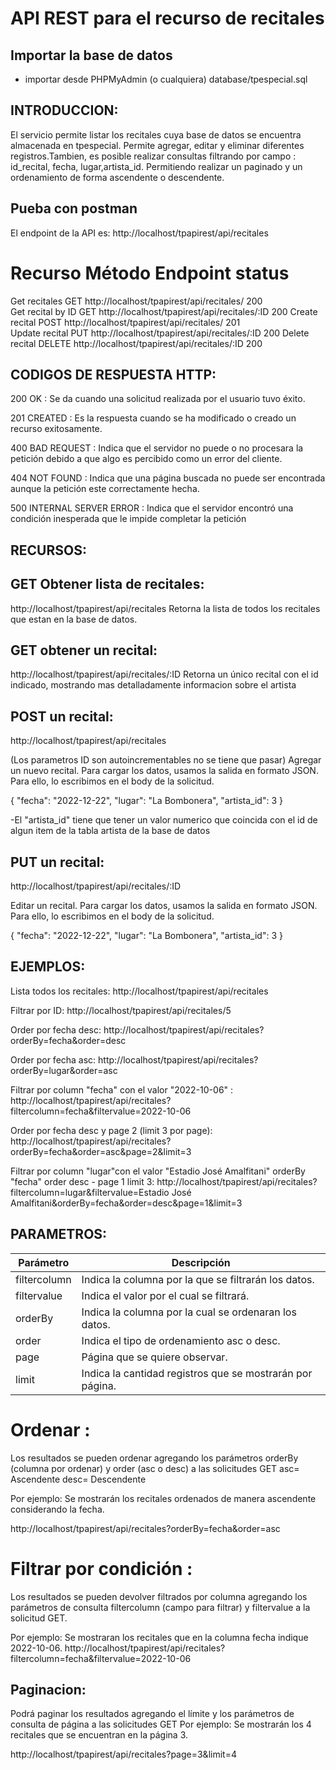 # API REST para el recurso de recitales

## Importar la base de datos
- importar desde PHPMyAdmin (o cualquiera) database/tpespecial.sql

## INTRODUCCION:

El servicio permite listar los recitales cuya base de datos se encuentra almacenada en tpespecial. Permite agregar, editar y eliminar diferentes registros.Tambien, es posible realizar consultas filtrando por campo : id_recital, fecha, lugar,artista_id. Permitiendo realizar un paginado y un ordenamiento de forma ascendente o descendente.

## Pueba con postman
El endpoint de la API es: http://localhost/tpapirest/api/recitales


# Recurso	           Método	                Endpoint	                        status    
Get recitales 	    GET	      http://localhost/tpapirest/api/recitales/	  200  
Get recital by ID     GET	      http://localhost/tpapirest/api/recitales/:ID	  200
Create recital        POST	      http://localhost/tpapirest/api/recitales/	  201   
Update recital	    PUT	      http://localhost/tpapirest/api/recitales/:ID	  200
Delete recital	    DELETE	      http://localhost/tpapirest/api/recitales/:ID	  200



## CODIGOS DE RESPUESTA HTTP:
200 OK :
Se da cuando una solicitud realizada por el usuario tuvo éxito.

201 CREATED :
Es la respuesta cuando se ha modificado o creado un recurso exitosamente.

400 BAD REQUEST :
Indica que el servidor no puede o no procesara la petición debido a que algo es percibido como un error del cliente.

404 NOT FOUND :
Indica que una página buscada no puede ser encontrada aunque la petición este correctamente hecha.

500 INTERNAL SERVER ERROR :
Indica que el servidor encontró una condición inesperada que le impide completar la petición

## RECURSOS:

## GET Obtener lista de recitales:
http://localhost/tpapirest/api/recitales
Retorna la lista de todos los recitales que estan en la base de datos. 

## GET obtener un recital:
http://localhost/tpapirest/api/recitales/:ID
Retorna un único recital con el id indicado, mostrando mas detalladamente informacion sobre el artista

## POST un recital:
http://localhost/tpapirest/api/recitales

(Los parametros ID son autoincrementables no se tiene que pasar)
Agregar un nuevo recital.
Para cargar los datos, usamos la salida en formato JSON. Para ello, lo escribimos en el body de la solicitud.

  {
        "fecha": "2022-12-22",
        "lugar": "La Bombonera",
        "artista_id": 3
  }
    
-El "artista_id" tiene que tener un valor numerico que coincida con el id de algun item
de la tabla artista de la base de datos

## PUT un recital:
http://localhost/tpapirest/api/recitales/:ID

Editar un recital.
Para cargar los datos, usamos la salida en formato JSON. Para ello, lo escribimos en el body de la solicitud.

  {
        "fecha": "2022-12-22",
        "lugar": "La Bombonera",
        "artista_id": 3
  }

## EJEMPLOS:

Lista todos los recitales:
http://localhost/tpapirest/api/recitales

Filtrar por ID:
http://localhost/tpapirest/api/recitales/5

Order por fecha desc:
http://localhost/tpapirest/api/recitales?orderBy=fecha&order=desc
 
Order por fecha asc:
http://localhost/tpapirest/api/recitales?orderBy=lugar&order=asc

Filtrar por column "fecha" con el valor "2022-10-06" :
http://localhost/tpapirest/api/recitales?filtercolumn=fecha&filtervalue=2022-10-06

Order por fecha desc y page 2 (limit 3 por page):
http://localhost/tpapirest/api/recitales?orderBy=fecha&order=asc&page=2&limit=3

Filtrar por column "lugar"con el valor "Estadio José Amalfitani" orderBy "fecha" order desc - page 1 limit 3:
http://localhost/tpapirest/api/recitales?filtercolumn=lugar&filtervalue=Estadio José Amalfitani&orderBy=fecha&order=desc&page=1&limit=3

## PARAMETROS:

|Parámetro | Descripción |
| ------------ | ------------|
| filtercolumn | Indica la columna por la que se filtrarán los datos.|
| filtervalue | Indica el valor por el cual se filtrará.|
| orderBy | Indica la columna por la cual se ordenaran los datos.|
| order | Indica el tipo de ordenamiento asc o desc.|
| page | Página que se quiere observar.|
| limit | Indica la cantidad registros que se mostrarán por página.|


# Ordenar :
Los resultados se pueden ordenar agregando los parámetros orderBy (columna por ordenar) y order (asc o desc) a las solicitudes GET
asc= Ascendente
desc= Descendente

Por ejemplo:
Se mostrarán los recitales ordenados de manera ascendente considerando la fecha.

http://localhost/tpapirest/api/recitales?orderBy=fecha&order=asc

# Filtrar por condición :
Los resultados se pueden devolver filtrados por columna agregando los parámetros de consulta filtercolumn (campo para filtrar) y filtervalue a la solicitud GET.

Por ejemplo:
Se mostraran los recitales que en la columna fecha indique 2022-10-06.
http://localhost/tpapirest/api/recitales?filtercolumn=fecha&filtervalue=2022-10-06


## Paginacion: 
Podrá paginar los resultados agregando el límite y los parámetros de consulta de página a las solicitudes GET
Por ejemplo:
Se mostrarán los 4 recitales que se encuentran en la página 3.

http://localhost/tpapirest/api/recitales?page=3&limit=4




